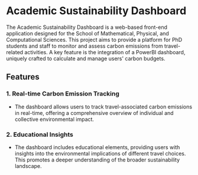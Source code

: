 # Academic Sustainability Dashboard

The Academic Sustainability Dashboard is a web-based front-end application designed for the School of Mathematical, Physical, and Computational Sciences. This project aims to provide a platform for PhD students and staff to monitor and assess carbon emissions from travel-related activities. A key feature is the integration of a PowerBI dashboard, uniquely crafted to calculate and manage users' carbon budgets.

## Features

### 1. Real-time Carbon Emission Tracking
- The dashboard allows users to track travel-associated carbon emissions in real-time, offering a comprehensive overview of individual and collective environmental impact.

### 2. Educational Insights
- The dashboard includes educational elements, providing users with insights into the environmental implications of different travel choices. This promotes a deeper understanding of the broader sustainability landscape.

